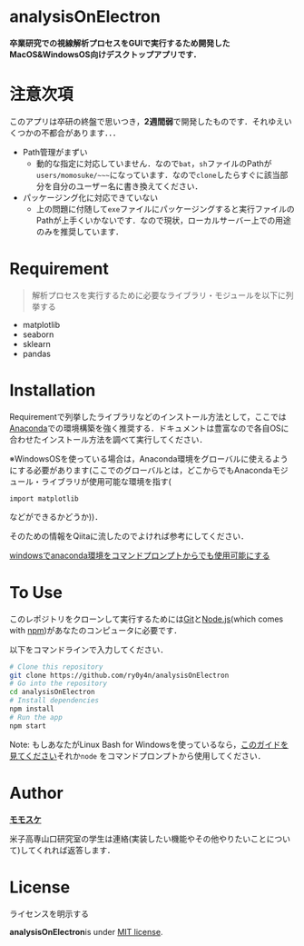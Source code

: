# analysisOnElectron

**卒業研究での視線解析プロセスをGUIで実行するため開発したMacOS&WindowsOS向けデスクトップアプリです．**

# 注意次項

このアプリは卒研の終盤で思いつき，**2週間弱**で開発したものです．それゆえいくつかの不都合があります．．．

- Path管理がまずい
  - 動的な指定に対応していません．なので`bat`，`sh`ファイルのPathが`users/momosuke/~~~`になっています．なので`clone`したらすぐに該当部分を自分のユーザー名に書き換えてください．
- パッケージング化に対応できていない
  - 上の問題に付随して`exe`ファイルにパッケージングすると実行ファイルのPathが上手くいかないです．なので現状，ローカルサーバー上での用途のみを推奨しています．


# Requirement
> 解析プロセスを実行するために必要なライブラリ・モジュールを以下に列挙する

* matplotlib
* seaborn
* sklearn
* pandas


# Installation

Requirementで列挙したライブラリなどのインストール方法として，ここでは[Anaconda](https://www.anaconda.com/)での環境構築を強く推奨する．ドキュメントは豊富なので各自OSに合わせたインストール方法を調べて実行してください．

※WindowsOSを使っている場合は，Anaconda環境をグローバルに使えるようにする必要があります(ここでのグローバルとは，どこからでもAnacondaモジュール・ライブラリが使用可能な環境を指す(
    
```
import matplotlib
```
    
などができるかどうか))．

そのための情報をQiitaに流したのでよければ参考にしてください．

[windowsでanaconda環境をコマンドプロンプトからでも使用可能にする](https://qiita.com/momosuke/items/fd6f8f9d01d2f57be90e)


# To Use

このレポジトリをクローンして実行するためには[Git](https://git-scm.com)と[Node.js](https://nodejs.org/en/download/)(which comes with [npm](http://npmjs.com))があなたのコンピュータに必要です．

以下をコマンドラインで入力してください．

```bash
# Clone this repository
git clone https://github.com/ry0y4n/analysisOnElectron
# Go into the repository
cd analysisOnElectron
# Install dependencies
npm install
# Run the app
npm start
```

Note: もしあなたがLinux Bash for Windowsを使っているなら，[このガイドを見てください](https://www.howtogeek.com/261575/how-to-run-graphical-linux-desktop-applications-from-windows-10s-bash-shell/)それか`node` をコマンドプロンプトから使用してください．

# Author

**[モモスケ](https://twitter.com/AnoTensai)**

米子高専山口研究室の学生は連絡(実装したい機能やその他やりたいことについて)してくれれば返答します．

# License
ライセンスを明示する

**analysisOnElectron**is under [MIT license](https://en.wikipedia.org/wiki/MIT_License).